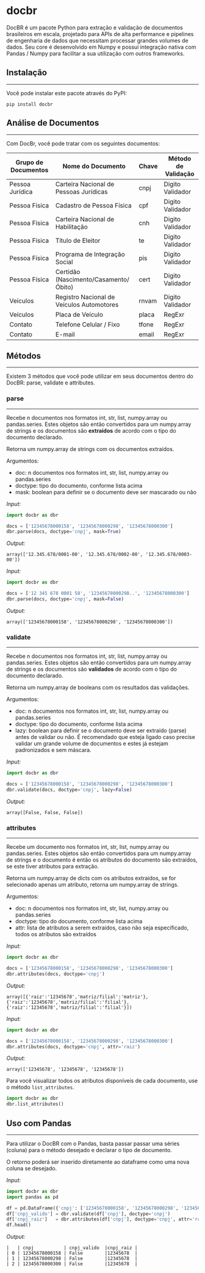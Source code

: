 # docbr

DocBR é um pacote Python para extração e validação de documentos brasileiros em escala, projetado para APIs de alta performance e pipelines de engenharia de dados que necessitam processar grandes volumes de dados. Seu core é desenvolvido em Numpy e possui integração nativa com Pandas / Numpy para facilitar a sua utilização com outros frameworks.

## Instalação
_____________

Você pode instalar este pacote através do PyPI:

```
pip install docbr
```

## Análise de Documentos
________________________

Com DocBr, você pode tratar com os seguintes documentos:

| Grupo de Documentos | Nome do Documento                         | Chave   | Método de Validação |
|---------------------|-------------------------------------------|---------|---------------------|
| Pessoa Jurídica     | Carteira Nacional de Pessoas Jurídicas    | cnpj    | Digito Validador    |
| Pessoa Física       | Cadastro de Pessoa Física                 | cpf     | Digito Validador    |
| Pessoa Física       | Carteira Nacional de Habilitação          | cnh     | Digito Validador    |
| Pessoa Física       | Título de Eleitor                         | te      | Digito Validador    |
| Pessoa Física       | Programa de Integração Social             | pis     | Digito Validador    |
| Pessoa Física       | Certidão (Nascimento/Casamento/Óbito)     | cert    | Digito Validador    |
| Veículos            | Registro Nacional de Veículos Automotores | rnvam   | Digito Validador    |
| Veículos            | Placa de Veículo                          | placa   | RegExr              |
| Contato             | Telefone Celular / Fixo                   | tfone   | RegExr              |
| Contato             | E-mail                                    | email   | RegExr              |

## Métodos
___________

Existem 3 métodos que você pode utilizar em seus documentos dentro do DocBR: parse, validate e attributes.

### parse
___________

Recebe n documentos nos formatos int, str, list, numpy.array ou pandas.series. Estes objetos são então convertidos para um numpy.array de strings e os documentos são **extraídos** de acordo com o tipo do documento declarado.

Retorna um numpy.array de strings com os documentos extraídos.

Argumentos:
 - doc: n documentos nos formatos int, str, list, numpy.array ou pandas.series
 - doctype: tipo do documento, conforme lista acima
 - mask: boolean para definir se o documento deve ser mascarado ou não

*Input:*
```python
import docbr as dbr

docs = ['12345678000158', '12345678000298', '12345678000300']
dbr.parse(docs, doctype='cnpj', mask=True)
```
*Output:*
```text
array(['12.345.678/0001-00', '12.345.678/0002-00', '12.345.678/0003-00'])
```

*Input:*
```python
import docbr as dbr

docs = ['12 345 678 0001 58', '12345678000298..', '12345678000300']
dbr.parse(docs, doctype='cnpj', mask=False)
```

*Output:*
```text
array(['12345678000158', '12345678000298', '12345678000300'])
```

### validate
____________

Recebe n documentos nos formatos int, str, list, numpy.array ou pandas.series. Estes objetos são então convertidos para um numpy.array de strings e os documentos são **validados** de acordo com o tipo do documento declarado.

Retorna um numpy.array de booleans com os resultados das validações.

Argumentos:
 - doc: n documentos nos formatos int, str, list, numpy.array ou pandas.series
 - doctype: tipo do documento, conforme lista acima
 - lazy: boolean para definir se o documento deve ser extraído (parse) antes de validar ou não. É recomendado que esteja ligado caso precise validar um grande volume de documentos e estes já estejam padronizados e sem máscara.

*Input:*
```python
import docbr as dbr

docs = ['12345678000158', '12345678000298', '12345678000300']
dbr.validate(docs, doctype='cnpj', lazy=False)
```
*Output:*
```text
array([False, False, False])
```

### attributes
______________

Recebe um documento nos formatos int, str, list, numpy.array ou pandas.series. Estes objetos são então convertidos para um numpy.array de strings e o documento é então os atributos do documento são extraídos, se este tiver atributos para extração.

Retorna um numpy.array de dicts com os atributos extraídos, se for selecionado apenas um atributo, retorna um numpy.array de strings.

Argumentos:
 - doc: n documentos nos formatos int, str, list, numpy.array ou pandas.series
 - doctype: tipo do documento, conforme lista acima
 - attr: lista de atributos a serem extraídos, caso não seja especificado, todos os atributos são extraídos


*Input:*
```python
import docbr as dbr

docs = ['12345678000158', '12345678000298', '12345678000300']
dbr.attributes(docs, doctype='cnpj')
```

*Output:*
```text
array([{'raiz':'12345678','matriz/filial':'matriz'}, {'raiz':'12345678','matriz/filial':'filial'}, {'raiz':'12345678','matriz/filial':'filial'}])
```

*Input:*
```python
import docbr as dbr

docs = ['12345678000158', '12345678000298', '12345678000300']
dbr.attributes(docs, doctype='cnpj', attr='raiz')
```

*Output:*
```text
array(['12345678', '12345678', '12345678'])
```

Para você visualizar todos os atributos disponíveis de cada documento, use o método `list_attributes`.

```python
import docbr as dbr
dbr.list_attributes()
```

## Uso com Pandas
_________________

Para utilizar o DocBR com o Pandas, basta passar passar uma séries (coluna) para o método desejado e declarar o tipo de documento.

O retorno poderá ser inserido diretamente ao dataframe como uma nova coluna se desejado.

*Input:*
```python
import docbr as dbr
import pandas as pd

df = pd.DataFrame({'cnpj': ['12345678000158', '12345678000298', '12345678000300']})
df['cnpj_valido'] = dbr.validate(df['cnpj'], doctype='cnpj')
df['cnpj_raiz']   = dbr.attributes(df['cnpj'], doctype='cnpj', attr='raíz')
df.head()
```

*Output:*
```text
|   | cnpj           | cnpj_valido  |cnpj_raiz |
| 0 | 12345678000158 | False        |12345678  |
| 1 | 12345678000298 | False        |12345678  |
| 2 | 12345678000300 | False        |12345678  |
```